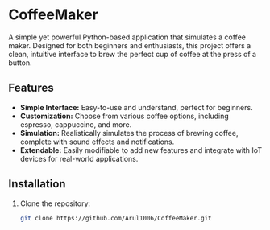 # CoffeeMaker

A simple yet powerful Python-based application that simulates a coffee maker. Designed for both beginners and enthusiasts, this project offers a clean, intuitive interface to brew the perfect cup of coffee at the press of a button.

## Features

- **Simple Interface:** Easy-to-use and understand, perfect for beginners.
- **Customization:** Choose from various coffee options, including espresso, cappuccino, and more.
- **Simulation:** Realistically simulates the process of brewing coffee, complete with sound effects and notifications.
- **Extendable:** Easily modifiable to add new features and integrate with IoT devices for real-world applications.

## Installation

1. Clone the repository:
   ```bash
   git clone https://github.com/Arul1006/CoffeeMaker.git
